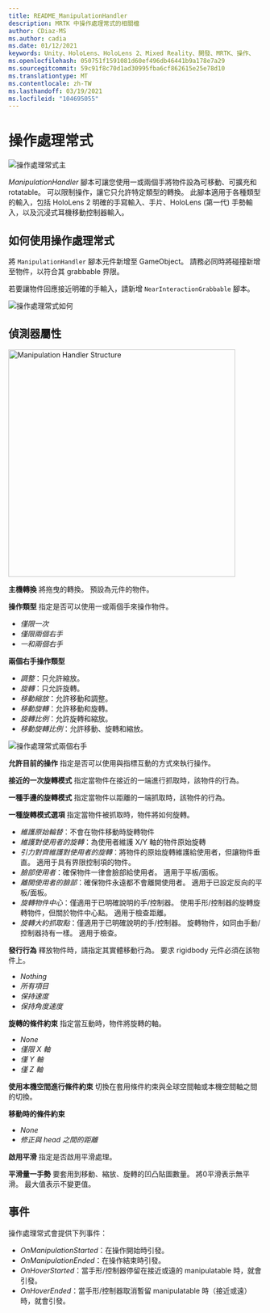 ```yaml
---
title: README_ManipulationHandler
description: MRTK 中操作處理常式的相關檔
author: CDiaz-MS
ms.author: cadia
ms.date: 01/12/2021
keywords: Unity、HoloLens、HoloLens 2、Mixed Reality、開發、MRTK、操作、
ms.openlocfilehash: 050751f1591081d60ef496db46441b9a178e7a29
ms.sourcegitcommit: 59c91f8c70d1ad30995fba6cf862615e25e78d10
ms.translationtype: MT
ms.contentlocale: zh-TW
ms.lasthandoff: 03/19/2021
ms.locfileid: "104695055"
---
```

# <a name="manipulation-handler"></a>操作處理常式

![操作處理常式主](Images/ManipulationHandler/MRTK_Manipulation_Main.png)

*ManipulationHandler* 腳本可讓您使用一或兩個手將物件設為可移動、可擴充和 rotatable。 可以限制操作，讓它只允許特定類型的轉換。 此腳本適用于各種類型的輸入，包括 HoloLens 2 明確的手寫輸入、手片、HoloLens (第一代) 手勢輸入，以及沉浸式耳機移動控制器輸入。

## <a name="how-to-use-the-manipulation-handler"></a>如何使用操作處理常式

將 `ManipulationHandler` 腳本元件新增至 GameObject。 請務必同時將碰撞新增至物件，以符合其 grabbable 界限。

若要讓物件回應接近明確的手輸入，請新增 `NearInteractionGrabbable` 腳本。

![操作處理常式如何](Images/ManipulationHandler/MRTK_ManipulationHandler_Howto.png)

## <a name="inspector-properties"></a>偵測器屬性

<img src="Images/ManipulationHandler/MRTK_ManipulationHandler_Structure.png" width="450" alt="Manipulation Handler Structure">

**主機轉換** 將拖曳的轉換。 預設為元件的物件。

**操作類型** 指定是否可以使用一或兩個手來操作物件。

* *僅限一次*
* *僅限兩個右手*
* *一和兩個右手*

**兩個右手操作類型**

* *調整*：只允許縮放。
* *旋轉*：只允許旋轉。
* *移動縮放*：允許移動和調整。
* *移動旋轉*：允許移動和旋轉。
* *旋轉比例*：允許旋轉和縮放。
* *移動旋轉比例*：允許移動、旋轉和縮放。

![操作處理常式兩個右手](Images/ManipulationHandler/MRTK_ManipulationHandler_TwoHanded.jpg)

**允許目前的操作** 指定是否可以使用與指標互動的方式來執行操作。

**接近的一次旋轉模式** 指定當物件在接近的一端進行抓取時，該物件的行為。

**一種手邊的旋轉模式** 指定當物件以距離的一端抓取時，該物件的行為。

**一種旋轉模式選項** 指定當物件被抓取時，物件將如何旋轉。

* *維護原始輪替*：不會在物件移動時旋轉物件
* *維護對使用者的旋轉*：為使用者維護 X/Y 軸的物件原始旋轉
* *引力對齊維護對使用者的旋轉*：將物件的原始旋轉維護給使用者，但讓物件垂直。 適用于具有界限控制項的物件。
* *臉部使用者*：確保物件一律會臉部給使用者。 適用于平板/面板。
* *離開使用者的臉部*：確保物件永遠都不會離開使用者。 適用于已設定反向的平板/面板。
* *旋轉物件中心*：僅適用于已明確說明的手/控制器。 使用手形/控制器的旋轉旋轉物件，但關於物件中心點。 適用于檢查距離。
* *旋轉大約抓取點*：僅適用于已明確說明的手/控制器。 旋轉物件，如同由手動/控制器持有一樣。 適用于檢查。

**發行行為** 釋放物件時，請指定其實體移動行為。 要求 rigidbody 元件必須在該物件上。

* *Nothing*
* *所有項目*
* *保持速度*
* *保持角度速度*

**旋轉的條件約束** 指定當互動時，物件將旋轉的軸。

* *None*
* *僅限 X 軸*
* *僅 Y 軸*
* *僅 Z 軸*

**使用本機空間進行條件約束** 切換在套用條件約束與全球空間軸或本機空間軸之間的切換。

**移動時的條件約束**

* *None*
* *修正與 head 之間的距離*

**啟用平滑** 指定是否啟用平滑處理。

**平滑量一手勢** 要套用到移動、縮放、旋轉的凹凸貼圖數量。 將0平滑表示無平滑。 最大值表示不變更值。

## <a name="events"></a>事件

操作處理常式會提供下列事件：

* *OnManipulationStarted*：在操作開始時引發。
* *OnManipulationEnded*：在操作結束時引發。
* *OnHoverStarted*：當手形/控制器停留在接近或遠的 manipulatable 時，就會引發。
* *OnHoverEnded*：當手形/控制器取消暫留 manipulatable 時（接近或遠）時，就會引發。
